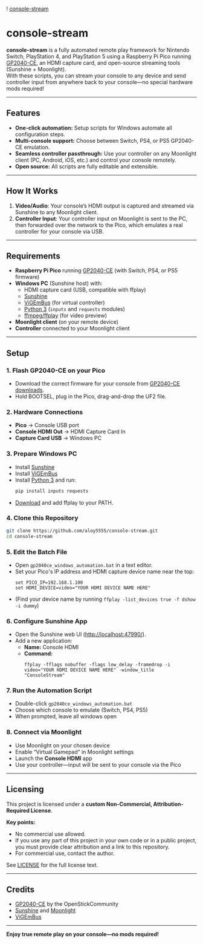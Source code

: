 !                                                    [console-stream](console-stream.jpg)
#                                                              console-stream

**console-stream** is a fully automated remote play framework for Nintendo Switch, PlayStation 4, and PlayStation 5 using a Raspberry Pi Pico running [GP2040-CE](https://gp2040-ce.info/), an HDMI capture card, and open-source streaming tools (Sunshine + Moonlight).  
With these scripts, you can stream your console to any device and send controller input from anywhere back to your console—no special hardware mods required!

---

## Features

- **One-click automation:** Setup scripts for Windows automate all configuration steps.
- **Multi-console support:** Choose between Switch, PS4, or PS5 GP2040-CE emulation.
- **Seamless controller passthrough:** Use your controller on any Moonlight client (PC, Android, iOS, etc.) and control your console remotely.
- **Open source:** All scripts are fully editable and extensible.

---

## How It Works

1. **Video/Audio**: Your console’s HDMI output is captured and streamed via Sunshine to any Moonlight client.
2. **Controller Input**: Your controller input on Moonlight is sent to the PC, then forwarded over the network to the Pico, which emulates a real controller for your console via USB.

---

## Requirements

- **Raspberry Pi Pico** running [GP2040-CE](https://gp2040-ce.info/) (with Switch, PS4, or PS5 firmware)
- **Windows PC** (Sunshine host) with:
  - HDMI capture card (USB, compatible with ffplay)
  - [Sunshine](https://sunshineapp.dev/)
  - [ViGEmBus](https://vigembus.github.io/) (for virtual controller)
  - [Python 3](https://www.python.org/downloads/) (`inputs` and `requests` modules)
  - [ffmpeg/ffplay](https://www.gyan.dev/ffmpeg/builds/) (for video preview)
- **Moonlight client** (on your remote device)
- **Controller** connected to your Moonlight client

---

## Setup

### 1. Flash GP2040-CE on your Pico

- Download the correct firmware for your console from [GP2040-CE downloads](https://gp2040-ce.info/download/).
- Hold BOOTSEL, plug in the Pico, drag-and-drop the UF2 file.

### 2. Hardware Connections

- **Pico** → Console USB port
- **Console HDMI Out** → HDMI Capture Card In
- **Capture Card USB** → Windows PC

### 3. Prepare Windows PC

- Install [Sunshine](https://sunshineapp.dev/)
- Install [ViGEmBus](https://vigembus.github.io/)
- Install [Python 3](https://www.python.org/downloads/) and run:
  ```sh
  pip install inputs requests
  ```
- [Download](https://www.gyan.dev/ffmpeg/builds/) and add ffplay to your PATH.

### 4. Clone this Repository

```sh
git clone https://github.com/aloy5555/console-stream.git
cd console-stream
```

### 5. Edit the Batch File

- Open `gp2040ce_windows_automation.bat` in a text editor.
- Set your Pico's IP address and HDMI capture device name near the top:
  ```batch
  set PICO_IP=192.168.1.100
  set HDMI_DEVICE=video="YOUR HDMI DEVICE NAME HERE"
  ```
- (Find your device name by running `ffplay -list_devices true -f dshow -i dummy`)

### 6. Configure Sunshine App

- Open the Sunshine web UI ([http://localhost:47990/](http://localhost:47990/)).
- Add a new application:
  - **Name:** Console HDMI
  - **Command:**  
    ```
    ffplay -fflags nobuffer -flags low_delay -framedrop -i video="YOUR HDMI DEVICE NAME HERE" -window_title "ConsoleStream"
    ```

### 7. Run the Automation Script

- Double-click `gp2040ce_windows_automation.bat`
- Choose which console to emulate (Switch, PS4, PS5)
- When prompted, leave all windows open

### 8. Connect via Moonlight

- Use Moonlight on your chosen device
- Enable “Virtual Gamepad” in Moonlight settings
- Launch the **Console HDMI** app
- Use your controller—input will be sent to your console via the Pico

---

## Licensing

This project is licensed under a **custom Non-Commercial, Attribution-Required License**.

**Key points:**
- No commercial use allowed.
- If you use any part of this project in your own code or in a public project, you must provide clear attribution and a link to this repository.
- For commercial use, contact the author.

See [LICENSE](LICENSE) for the full license text.

---

## Credits

- [GP2040-CE](https://gp2040-ce.info/) by the OpenStickCommunity
- [Sunshine](https://sunshineapp.dev/) and [Moonlight](https://moonlight-stream.org/)
- [ViGEmBus](https://vigembus.github.io/)

---

**Enjoy true remote play on your console—no mods required!**
